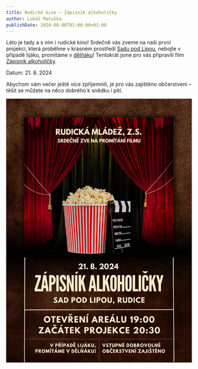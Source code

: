 ```yaml
---
title: Rudické kino ‒ Zápisník alkoholičky
author: Lukáš Matuška
publishDate: 2024-08-08T01:00:00+01:00
---
```


Léto je tady a&nbsp;s&nbsp;ním i&nbsp;rudické kino! Srdečně vás zveme na naši první projekci, která proběhne v&nbsp;krásném prostředí [Sadu pod Lipou](https://maps.app.goo.gl/PkK9S2EBhhUzFXkR6), nebojte v případě lijáku, promítáme v&nbsp;[dělňáku](https://maps.app.goo.gl/fRbT5FhzffHoAYcj7)! Tentokrát jsme pro vás připravili film [Zápisník alkoholičky](https://www.csfd.cz/film/1333867-zapisnik-alkoholicky/prehled/).

<!--more-->

Datum: 21.&nbsp;8.&nbsp;2024

Abychom vám večer ještě více zpříjemnili, je pro vás zajištěno občerstvení – těšit se můžete na něco dobrého k&nbsp;snědku i&nbsp;pití.

![Plakát](images/poster.jpg)
